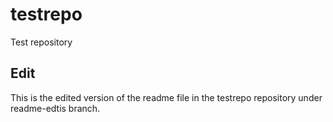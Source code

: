 # testrepo
Test repository
## Edit
This is the edited version of the readme file in the testrepo repository under readme-edtis branch.
